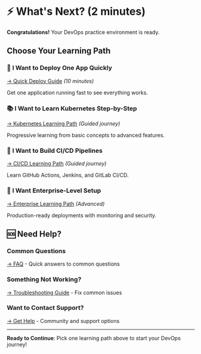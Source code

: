 # ⚡ What's Next? (2 minutes)

**Congratulations!** Your DevOps practice environment is ready.

## Choose Your Learning Path

### 🎯 **I Want to Deploy One App Quickly**
[→ Quick Deploy Guide](./quick-deploy.md) *(10 minutes)*

Get one application running fast to see everything works.

### 📚 **I Want to Learn Kubernetes Step-by-Step**  
[→ Kubernetes Learning Path](./kubernetes-learning.md) *(Guided journey)*

Progressive learning from basic concepts to advanced features.

### 🔄 **I Want to Build CI/CD Pipelines**
[→ CI/CD Learning Path](./cicd-learning.md) *(Guided journey)*

Learn GitHub Actions, Jenkins, and GitLab CI/CD.

### 🏢 **I Want Enterprise-Level Setup**
[→ Enterprise Learning Path](./enterprise-learning.md) *(Advanced)*

Production-ready deployments with monitoring and security.

## 🆘 Need Help?

### Common Questions
[→ FAQ](./faq.md) - Quick answers to common questions

### Something Not Working?  
[→ Troubleshooting Guide](./troubleshooting.md) - Fix common issues

### Want to Contact Support?
[→ Get Help](./get-help.md) - Community and support options

---

**Ready to Continue**: Pick one learning path above to start your DevOps journey!